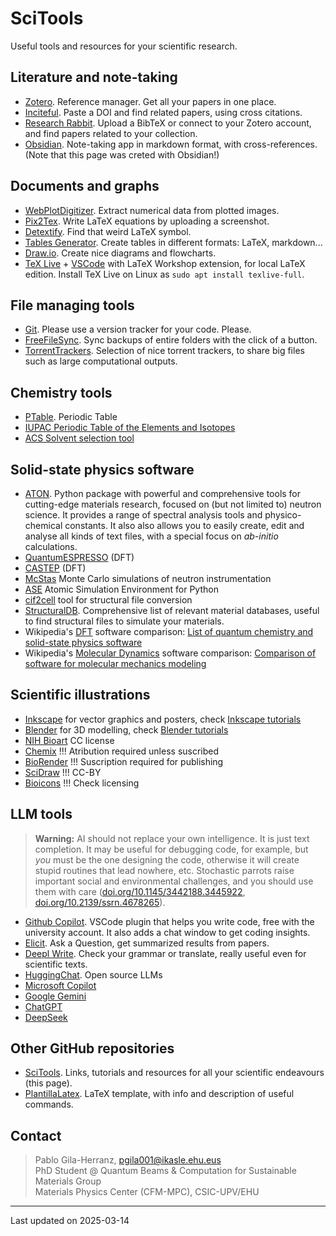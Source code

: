 # SciTools

Useful tools and resources for your scientific research.

## Literature and note-taking

- [Zotero](Zotero.md). Reference manager. Get all your papers in one place.
- [Inciteful](https://inciteful.xyz/). Paste a DOI and find related papers, using cross citations.
- [Research Rabbit](https://researchrabbitapp.com/). Upload a BibTeX or connect to your Zotero account, and find papers related to your collection.
- [Obsidian](https://obsidian.md/). Note-taking app in markdown format, with cross-references. (Note that this page was creted with Obsidian!)

## Documents and graphs

- [WebPlotDigitizer](https://github.com/automeris-io/WebPlotDigitizer). Extract numerical data from plotted images.
- [Pix2Tex](https://p2t.breezedeus.com/). Write LaTeX equations by uploading a screenshot.
- [Detextify](https://detexify.kirelabs.org/classify.html). Find that weird LaTeX symbol.
- [Tables Generator](https://www.tablesgenerator.com/). Create tables in different formats: LaTeX, markdown...
- [Draw.io](https://www.drawio.com/). Create nice diagrams and flowcharts.
- [TeX Live](https://www.tug.org/texlive/) + [VSCode](https://code.visualstudio.com/) with LaTeX Workshop extension, for local LaTeX edition. Install TeX Live on Linux as `sudo apt install texlive-full`.

## File managing tools

- [Git](Git.md). Please use a version tracker for your code. Please.
- [FreeFileSync](https://freefilesync.org/). Sync backups of entire folders with the click of a button.
- [TorrentTrackers](TorrentTrackers.md). Selection of nice torrent trackers, to share big files such as large computational outputs.

## Chemistry tools

- [PTable](https://ptable.com/). Periodic Table
- [IUPAC Periodic Table of the Elements and Isotopes](https://applets.kcvs.ca/IPTEI/IPTEI.html)
- [ACS Solvent selection tool](https://www.acs.org/greenchemistry/research-innovation/tools-for-green-chemistry/solvent-tool.html)

## Solid-state physics software

- [ATON](https://pablogila.github.io/ATON). Python package with powerful and comprehensive tools for cutting-edge materials research, focused on (but not limited to) neutron science. It provides a range of spectral analysis tools and physico-chemical constants. It also also allows you to easily create, edit and analyse all kinds of text files, with a special focus on *ab-initio* calculations.
- [QuantumESPRESSO](QuantumESPRESSO.md) (DFT)
- [CASTEP](CASTEP.md) (DFT)
- [McStas](McStas.md) Monte Carlo simulations of neutron instrumentation
- [ASE](ASE.md) Atomic Simulation Environment for Python
- [cif2cell](cif2cell.md) tool for structural file conversion
- [StructuralDB](StructuralDB.md). Comprehensive list of relevant material databases, useful to find structural files to simulate your materials.
- Wikipedia's [DFT](https://en.wikipedia.org/wiki/Density_functional_theory) software comparison: [List of quantum chemistry and solid-state physics software](https://en.wikipedia.org/wiki/List_of_quantum_chemistry_and_solid-state_physics_software#Quantum_chemistry_and_solid-state_physics_characteristics)
- Wikipedia's [Molecular Dynamics](https://en.wikipedia.org/wiki/Molecular_dynamics) software comparison: [Comparison of software for molecular mechanics modeling](https://en.wikipedia.org/wiki/Comparison_of_software_for_molecular_mechanics_modeling)

## Scientific illustrations

- [Inkscape](https://inkscape.org/) for vector graphics and posters, check [Inkscape tutorials](https://www.youtube.com/@LogosByNick/playlists)
- [Blender](https://www.blender.org/) for 3D modelling, check [Blender tutorials](https://youtube.com/playlist?list=PLjEaoINr3zgEPv5y--4MKpciLaoQYZB1Z)
- [NIH Bioart](https://bioart.niaid.nih.gov/) CC license
- [Chemix](https://chemix.org/) !!! Atribution required unless suscribed
- [BioRender](https://app.biorender.com/) !!! Suscription required for publishing
- [SciDraw](https://scidraw.io/) !!! CC-BY
- [Bioicons](https://bioicons.com/) !!! Check licensing

## LLM tools

> **Warning:** AI should not replace your own intelligence. It is just text completion. It may be useful for debugging code, for example, but *you* must be the one designing the code, otherwise it will create stupid routines that lead nowhere, etc. Stochastic parrots raise important social and environmental challenges, and you should use them with care ([doi.org/10.1145/3442188.3445922](https://doi.org/10.1145/3442188.3445922), [doi.org/10.2139/ssrn.4678265](https://doi.org/10.2139/ssrn.4678265)).

- [Github Copilot](https://github.com/features/copilot). VSCode plugin that helps you write code, free with the university account. It also adds a chat window to get coding insights.
- [Elicit](https://elicit.org/). Ask a Question, get summarized results from papers.
- [Deepl Write](https://www.deepl.com/en/write). Check your grammar or translate, really useful even for scientific texts.
- [HuggingChat](https://huggingface.co/chat/). Open source LLMs
- [Microsoft Copilot](https://copilot.microsoft.com/)
- [Google Gemini](https://gemini.google.com/app)
- [ChatGPT](https://chatgpt.com/)
- [DeepSeek](https://chat.deepseek.com/)

## Other GitHub repositories

- [SciTools](https://pablogila.github.io/SciTools/). Links, tutorials and resources for all your scientific endeavours (this page).
- [PlantillaLatex](https://github.com/pablogila/PlantillaLatex). LaTeX template, with info and description of useful commands.

## Contact

> Pablo Gila-Herranz, pgila001@ikasle.ehu.eus  
> PhD Student @ Quantum Beams & Computation for Sustainable Materials Group  
> Materials Physics Center (CFM-MPC), CSIC-UPV/EHU


---
Last updated on 2025-03-14